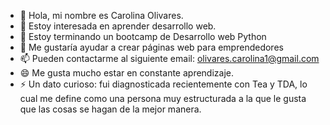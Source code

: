 - 👋 Hola, mi nombre es Carolina Olivares. 
- 👀 Estoy interesada en aprender desarrollo web. 
- 🌱 Estoy terminando un bootcamp de Desarrollo web Python
- 💞️ Me gustaría ayudar a crear páginas web para emprendedores
- 📫 Pueden contactarme al siguiente email: olivares.carolina1@gmail.com 
- 😄 Me gusta mucho estar en constante aprendizaje. 
- ⚡ Un dato curioso: fui diagnosticada recientemente con Tea y TDA, lo cual me define como una persona muy estructurada a la que le gusta que las cosas se hagan de la mejor manera. 


<!---
carola1987/carola1987 is a ✨ special ✨ repository because its `README.md` (this file) appears on your GitHub profile.
You can click the Preview link to take a look at your changes.
--->
